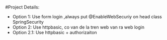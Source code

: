 #Project Details:
+ Option 1: Use form login ,always put @EnableWebSecuriy on head class SpringSecurity
+ Option 2: Use httpbasic, co van de la tren web van ra web login
+ Option 2.1: Use httpbasic + authorizaiton